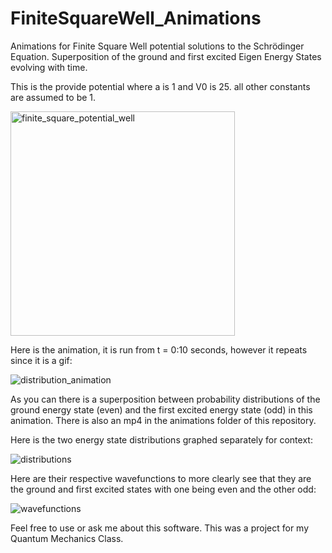 # FiniteSquareWell_Animations
Animations for Finite Square Well potential solutions to the Schrödinger Equation. Superposition of the ground and first excited Eigen Energy States evolving with time.

This is the provide potential where a is 1 and V0 is 25. all other constants are assumed to be 1.

<img width="359" alt="finite_square_potential_well" src="https://user-images.githubusercontent.com/95187192/225965579-aad8f56f-73ab-400e-8610-af67079e652c.png">


Here is the animation, it is run from t = 0:10 seconds, however it repeats since it is a gif:

![distribution_animation](https://user-images.githubusercontent.com/95187192/226001387-d04a1120-bb2e-4e7e-997e-fa3d865f1d60.gif)


As you can there is a superposition between probability distributions of the ground energy state (even) and the first excited energy state (odd) in this animation. There is also an mp4 in the animations folder of this repository.



Here is the two energy state distributions graphed separately for context:

![distributions](https://user-images.githubusercontent.com/95187192/226001888-61d90e27-6782-48cc-afd4-5c2d875c5c6c.png)


Here are their respective wavefunctions to more clearly see that they are the ground and first excited states with one being even and the other odd:

![wavefunctions](https://user-images.githubusercontent.com/95187192/226002711-39b89ef5-c931-406b-abca-b5407d8598ef.png)

Feel free to use or ask me about this software. This was a project for my Quantum Mechanics Class.
